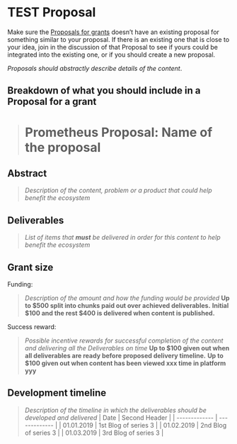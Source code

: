 # TEST Proposal

Make sure the [Proposals for grants](https://github.com/prometheus-test/proposal/issues) doesn’t have an existing proposal for something similar to your proposal. If there is an existing one that is close to your idea, join in the discussion of that Proposal to see if yours could be integrated into the existing one, or if you should create a new proposal.

_Proposals should abstractly describe details of the content_.

## Breakdown of what you should include in a Proposal for a grant

> # Prometheus Proposal: **Name of the proposal** 

## Abstract

> _Description of the content, problem or a product that could help benefit the ecosystem_

## Deliverables

> _List of items that **must** be delivered in order for this content to help benefit the ecosystem_

## Grant size

Funding:
> _Description of the amount and how the funding would be provided_
> **Up to $500 split into chunks paid out over achieved deliverables.**
> **Initial $100 and the rest $400 is delivered when content is published.**

Success reward:
> _Possible incentive rewards for successful completion of the content and delivering all the Deliverables on time_
> **Up to $100 given out when all deliverables are ready before proposed delivery timeline.**
> **Up to $100 given out when content has been viewed xxx time in platform yyy**

## Development timeline
> _Description of the timeline in which the deliverables should be developed and delivered_
| Date  | Second Header |
| ------------- | ------------- |
| 01.01.2019  | 1st Blog of series 3  |
| 01.02.2019  | 2nd Blog of series 3  |
| 01.03.2019  | 3rd Blog of series 3  |